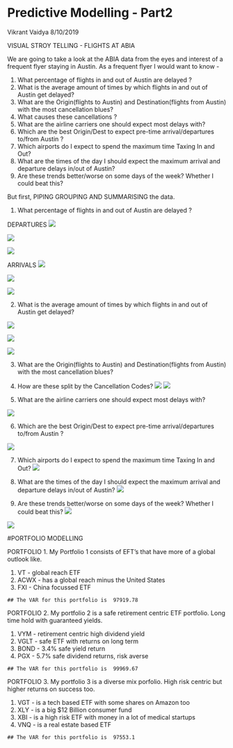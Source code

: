 Predictive Modelling - Part2
================
Vikrant Vaidya
8/10/2019

VISUAL STROY TELLING - FLIGHTS AT ABIA

We are going to take a look at the ABIA data from the eyes and interest
of a frequent flyer staying in Austin. As a frequent flyer I would want
to know -

1)  What percentage of flights in and out of Austin are delayed ?
2)  What is the average amount of times by which flights in and out of
    Austin get delayed?
3)  What are the Origin(flights to Austin) and Destination(flights from
    Austin) with the most cancellation blues?
4)  What causes these cancellations ?
5)  What are the airline carriers one should expect most delays with?
6)  Which are the best Origin/Dest to expect pre-time arrival/departures
    to/from Austin ?
7)  Which airports do I expect to spend the maximum time Taxing In and
    Out?
8)  What are the times of the day I should expect the maximum arrival
    and departure delays in/out of Austin?
9)  Are these trends better/worse on some days of the week? Whether I
    could beat this?

But first, PIPING GROUPING AND SUMMARISING the data.

1)  What percentage of flights in and out of Austin are delayed ?

DEPARTURES
![](Question_2_3_files/figure-gfm/unnamed-chunk-3-1.png)<!-- -->

![](Question_2_3_files/figure-gfm/unnamed-chunk-4-1.png)<!-- -->

![](Question_2_3_files/figure-gfm/unnamed-chunk-5-1.png)<!-- -->

ARRIVALS
![](Question_2_3_files/figure-gfm/unnamed-chunk-6-1.png)<!-- -->

![](Question_2_3_files/figure-gfm/unnamed-chunk-7-1.png)<!-- -->

![](Question_2_3_files/figure-gfm/unnamed-chunk-8-1.png)<!-- -->

2)  What is the average amount of times by which flights in and out of
    Austin get delayed?

![](Question_2_3_files/figure-gfm/unnamed-chunk-9-1.png)<!-- -->

![](Question_2_3_files/figure-gfm/unnamed-chunk-10-1.png)<!-- -->

![](Question_2_3_files/figure-gfm/unnamed-chunk-11-1.png)<!-- -->

3)  What are the Origin(flights to Austin) and Destination(flights from
    Austin) with the most cancellation blues?

4)  How are these split by the Cancellation Codes?
    ![](Question_2_3_files/figure-gfm/unnamed-chunk-12-1.png)<!-- -->
    ![](Question_2_3_files/figure-gfm/unnamed-chunk-13-1.png)<!-- -->

5)  What are the airline carriers one should expect most delays with?

![](Question_2_3_files/figure-gfm/unnamed-chunk-14-1.png)<!-- -->

6)  Which are the best Origin/Dest to expect pre-time arrival/departures
    to/from Austin ?

![](Question_2_3_files/figure-gfm/unnamed-chunk-15-1.png)<!-- -->

7)  Which airports do I expect to spend the maximum time Taxing In and
    Out?
    ![](Question_2_3_files/figure-gfm/unnamed-chunk-16-1.png)<!-- -->

8)  What are the times of the day I should expect the maximum arrival
    and departure delays in/out of Austin?
    ![](Question_2_3_files/figure-gfm/unnamed-chunk-17-1.png)<!-- -->

9)  Are these trends better/worse on some days of the week? Whether I
    could beat this?
    ![](Question_2_3_files/figure-gfm/unnamed-chunk-18-1.png)<!-- -->

![](Question_2_3_files/figure-gfm/unnamed-chunk-19-1.png)<!-- -->

\#PORTFOLIO MODELLING

PORTFOLIO 1. My Portfolio 1 consists of EFT’s that have more of a global
outlook like.

1.  VT - global reach ETF
2.  ACWX - has a global reach minus the United States
3.  FXI - China focussed ETF

<!-- end list -->

    ## The VAR for this portfolio is  97919.78

PORTFOLIO 2. My portfolio 2 is a safe retirement centric ETF portfolio.
Long time hold with guaranteed yields.

1)  VYM - retirement centric high dividend yield
2)  VGLT - safe ETF with returns on long term
3)  BOND - 3.4% safe yield return
4)  PGX - 5.7% safe dividend returns, risk averse

<!-- end list -->

    ## The VAR for this portfolio is  99969.67

PORTFOLIO 3. My portfolio 3 is a diverse mix porfolio. High risk centric
but higher returns on success too.

1)  VGT - is a tech based ETF with some shares on Amazon too
2)  XLY - is a big $12 Billion consumer fund
3)  XBI - is a high risk ETF with money in a lot of medical startups
4)  VNQ - is a real estate based ETF

<!-- end list -->

    ## The VAR for this portfolio is  97553.1
